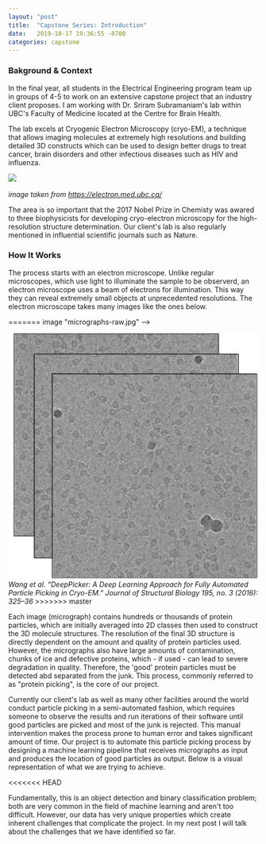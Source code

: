 ```yaml
---
layout: "post"
title:  "Capstone Series: Introduction"
date:   2019-10-17 19:36:55 -0700
categories: capstone
---
```


### Bakground & Context

In the final year, all students in the Electrical Engineering program team up in groups of 4-5 to work on an extensive capstone project that an industry client proposes. I am working with Dr. Sriram Subramaniam's lab within UBC's Faculty of Medicine located at the Centre for Brain Health.

The lab excels at Cryogenic Electron Microscopy (cryo-EM), a technique that allows imaging molecules at extremely high resolutions and building detailed 3D constructs which can be used to design better drugs to treat cancer, brain disorders and other infectious diseases such as HIV and influenza.

<html>
<img src="https://electron.med.ubc.ca/wp-content/blogs.dir/3794/files/2018/08/betagalactosidase_cryoem_gallerydl.png?b=3794&w=1170&h=600&zc=1" class = "ubc-electron" align = "centre"/>
</html>

<em>image taken from https://electron.med.ubc.ca/</em>


The area is so important that the 2017 Nobel Prize in Chemisty was awared to three biophysicists for developing cryo-electron microscopy for the high-resolution structure determination. Our client's lab is also regularly mentioned in influential scientific journals such as Nature.

### How It Works

The process starts with an electron microscope. Unlike regular microscopes, which use light to illuminate the sample to be observerd, an electron microscope uses a beam of electrons for illumination. This way they can reveal extremely small objects at unprecedented resolutions. The electron microscope takes many images like the ones below.

<!--
<<<<<<< HEAD
place image "micrographs-raw.jpg"

Wang et al. “DeepPicker: A Deep Learning Approach for Fully Automated Particle Picking in Cryo-EM.” Journal of Structural Biology 195, no. 3 (2016): 325–36.

-->
=======
image "micrographs-raw.jpg"
-->
<html>
<img src="https://github.com/kerimsertturk/kerimsertturk.github.io/blob/master/micrographs-raw.JPG?raw=true" class = "micrograph-picked" align = "centre"/>
</html>
<em>Wang et al. “DeepPicker: A Deep Learning Approach for Fully Automated Particle Picking in Cryo-EM.” Journal of Structural Biology 195, no. 3 (2016): 325–36 </em>
>>>>>>> master

Each image (micrograph) contains hundreds or thousands of protein particles, which are initially averaged into 2D classes then used to construct the 3D molecule structures. The resolution of the final 3D structure is directly dependent on the amount and quality of protein particles used. However, the micrographs also have large amounts of contamination, chunks of ice and defective proteins, which - if used - can lead to severe degradation in quality. Therefore, the 'good' protein particles must be detected abd separated from the junk. This process, commonly referred to as "protein picking", is the core of our project.

Currently our client's lab as well as many other facilities around the world conduct particle picking in a semi-automated fashion, which requires someone to observe the results and run iterations of their software until good particles are picked and most of the junk is rejected. This manual intervention makes the process prone to human error and takes significant amount of time. Our project is to automate this particle picking process by designing a machine learning pipeline that receives micrographs as input and produces the location of good particles as output. Below is a visual representation of what we are trying to achieve.

<<<<<<< HEAD
<!--
place image "micrographs-raw.jpg"
Wang et al. “DeepPicker: A Deep Learning Approach for Fully Automated Particle Picking in Cryo-EM.” Journal of Structural Biology 195, no. 3 (2016): 325–36.
=======
<html>
<img src="https://github.com/kerimsertturk/kerimsertturk.github.io/blob/master/micrograph-picked.JPG?raw=true" class = "micrograph-picked" align = "centre"/>
</html>
<em>Wang et al. “DeepPicker: A Deep Learning Approach for Fully Automated Particle Picking in Cryo-EM.” Journal of Structural Biology 195, no. 3 (2016): 325–36 </em>

<!--
image "micrograph-picked.jpg"
>>>>>>> master
-->
Fundamentally, this is an object detection and binary classification problem; both are very common in the field of machine learning and aren't too difficult. However, our data has very unique properties which create inherent challenges that complicate the project. In my next post I will talk about the challenges that we have identified so far.
